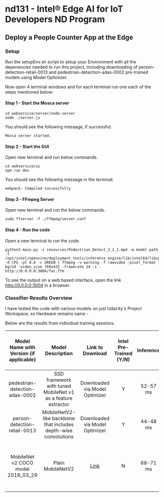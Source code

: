 # nd131 - Intel® Edge AI for IoT Developers ND Program

## Deploy a People Counter App at the Edge

### Setup

Run the setupEnv.sh script to setup your Environment with all the depenencies needed to run this project, including downloading of person-detection-retail-0013 and pedestrian-detection-adas-0002 pre-trained models using Model Optimizer.

Now open 4 terminal windows and for each terminal run one each of the steps mentioned below:

#### Step 1 - Start the Mosca server

```
cd webservice/server/node-server
node ./server.js
```

You should see the following message, if successful:
```
Mosca server started.
```

#### Step 2 - Start the GUI
Open new terminal and run below commands.

```
cd webservice/ui
npm run dev
```
You should see the following message in the terminal:
```
webpack: Compiled successfully
```

#### Step 3 - FFmpeg Server
Open new terminal and run the below commands.

```
sudo ffserver -f ./ffmpeg/server.conf
```

#### Step 4 - Run the code
Open a new terminal to run the code.
```
python3 main.py -i resources/Pedestrian_Detect_2_1_1.mp4 -m model path -l /opt/intel/openvino/deployment_tools/inference_engine/lib/intel64/libcpu_extension_sse4.so -d CPU -pt 0.8 -c GREEN | ffmpeg -v warning -f rawvideo -pixel_format bgr24 -video_size 768x432 -framerate 24 -i - http://0.0.0.0:3004/fac.ffm
```

To see the output on a web based interface, open the link http://0.0.0.0:3004 in a browser.

### Classifier Results Overview

I have tested the code with various models on just Udacity's Project Workspace, so Hardware remains same -  

Below are the results from individual training sessions.

| Model Name with Version (if applicable) | Model Description | Link to Download| Intel Pre-Trained (Y/N) | Inference | Proper functionality replicated with Probability Threshold | Issue (if any)
| -------------------- | ------- | -------------------- | ----- | ---------- | ---------- | ----- |
| <div align="center"> pedestrian-detection-adas-0002 | <div align="center">SSD framework with tuned MobileNet v1 as a feature extractor | <div align="center">Downloaded via Model Optimizer | <div align="center">Y | <div align="center">52-57 ms |  <div align="center">0.9 | <div align="center">NA |
| <div align="center"> person-detection-retail-0013 | <div align="center">MobileNetV2-like backbone that includes depth-wise convolutions | <div align="center">Downloaded via Model Optimizer | <div align="center">Y | <div align="center">44-48 ms |  <div align="center">0.4 | <div align="center">NA |
| <div align="center"> MobileNet v2 COCO model 2018_03_29 | <div align="center">Plain MobileNetV2 | <div align="center">[Link](http://download.tensorflow.org/models/object_detection/ssd_mobilenet_v2_coco_2018_03_29.tar.gz) | <div align="center">N | <div align="center">68-71 ms |  <div align="center">NA |<div align="center"> Single person being detected and counted multiple times |
